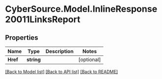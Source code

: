 # CyberSource.Model.InlineResponse20011LinksReport
## Properties

Name | Type | Description | Notes
------------ | ------------- | ------------- | -------------
**Href** | **string** |  | [optional] 

[[Back to Model list]](../README.md#documentation-for-models) [[Back to API list]](../README.md#documentation-for-api-endpoints) [[Back to README]](../README.md)

